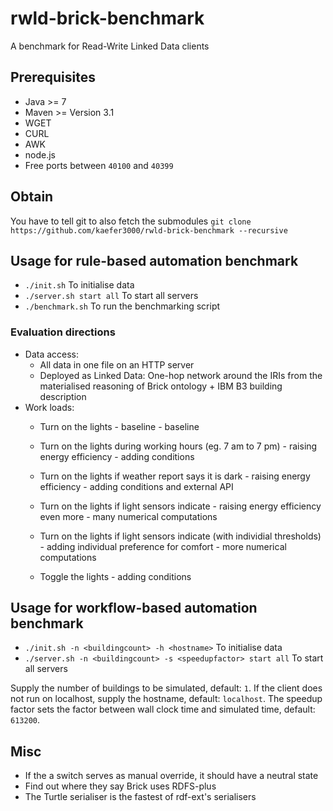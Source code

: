 # rwld-brick-benchmark
A benchmark for Read-Write Linked Data clients

## Prerequisites
* Java >= 7
* Maven >= Version 3.1
* WGET
* CURL
* AWK
* node.js
* Free ports between `40100` and `40399`

## Obtain
You have to tell git to also fetch the submodules
`git clone https://github.com/kaefer3000/rwld-brick-benchmark --recursive`

## Usage for rule-based automation benchmark
* `./init.sh` To initialise data
* `./server.sh start all` To start all servers
* `./benchmark.sh` To run the benchmarking script

### Evaluation directions
* Data access:
  * All data in one file on an HTTP server
  * Deployed as Linked Data: One-hop network around the IRIs from the materialised reasoning of Brick ontology + IBM B3 building description
* Work loads:
  * Turn on the lights - baseline - baseline
  * Turn on the lights during working hours (eg. 7 am to 7 pm) - raising energy efficiency - adding conditions
  * Turn on the lights if weather report says it is dark - raising energy efficiency - adding conditions and external API
  * Turn on the lights if light sensors indicate - raising energy efficiency even more - many numerical computations
  * Turn on the lights if light sensors indicate (with individial thresholds) - adding individual preference for comfort - more numerical computations
  
  * Toggle the lights - adding conditions

## Usage for workflow-based automation benchmark
* `./init.sh -n <buildingcount> -h <hostname>` To initialise data
* `./server.sh -n <buildingcount> -s <speedupfactor> start all` To start all servers

Supply the number of buildings to be simulated, default: `1`.
If the client does not run on localhost, supply the hostname, default: `localhost`.
The speedup factor sets the factor between wall clock time and simulated time, default: `613200`.

## Misc
* If the a switch serves as manual override, it should have a neutral state
* Find out where they say Brick uses RDFS-plus
* The Turtle serialiser is the fastest of rdf-ext's serialisers
